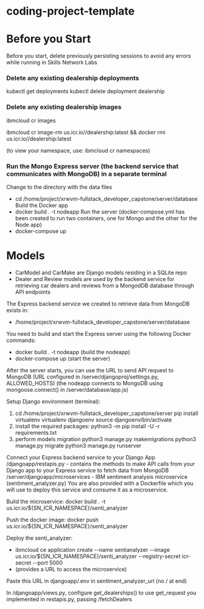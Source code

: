 # coding-project-template

# Before you Start
Before you start, delete previously persisting sessions to avoid any errors while running in Skills Network Labs
### Delete any existing dealership deployments
kubectl get deployments
kubectl delete deployment dealership
### Delete any existing dealership images
ibmcloud cr images

ibmcloud cr image-rm us.icr.io/<your sn labs namespace>/dealership:latest && docker rmi us.icr.io/<your sn labs namespace>/dealership:latest

(to view your namespace, use: ibmcloud cr namespaces)

### Run the Mongo Express server (the backend service that communicates with MongoDB) in a separate terminal
Change to the directory with the data files
- cd /home/project/xrwvm-fullstack_developer_capstone/server/database
Build the Docker app
- docker build . -t nodeapp
Run the server (docker-compose.yml has been created to run two containers, one for Mongo and the other for the Node app)
- docker-compose up


# Models
- CarModel and CarMake are Django models residing in a SQLite repo
- Dealer and Review models are used by the backend service for retrieving car dealers and reviews from a MongodDB database through API endpoints

The Express backend service we created to retrieve data from MongoDB exists in:
- /home/project/xrwvm-fullstack_developer_capstone/server/database

You need to build and start the Express server using the following Docker commands:
- docker build . -t nodeapp	(build the nodeapp)
- docker-compose up		      (start the server)

After the server starts, you can use the URL to send API request to MongoDB
(URL configured in /server/djangoproj/settings.py, ALLOWED_HOSTS)
(the nodeapp connects to MongoDB using mongoose.connect() in /server/database/app.js)

Setup Django environment (terminal):
1. cd /home/project/xrwvm-fullstack_developer_capstone/server
   pip install virtualenv
	 virtualenv djangoenv
	 source djangoenv/bin/activate
2. install the required packages: python3 -m pip install -U -r requirements.txt
3. perform models migration
   python3 manage.py makemigrations
	 python3 manage.py migrate
	 python3 manage.py runserver

Connect your Express backend service to your Django App
/djangoapp/restapis.py - contains the methods to make API calls from your Django app to your Express service to fetch data from MongoDB
/server/djangoapp/microservices - IBM sentiment analysis microservice (sentiment_analyzer.py)
You are also provided with a Dockerfile which you will use to deploy this service and consume it as a microservice.

Build the microservice: docker build . -t us.icr.io/${SN_ICR_NAMESPACE}/senti_analyzer

Push the docker image: docker push us.icr.io/${SN_ICR_NAMESPACE}/senti_analyzer

Deploy the senti_analyzer:
- ibmcloud ce application create --name sentianalyzer --image us.icr.io/${SN_ICR_NAMESPACE}/senti_analyzer --registry-secret icr-secret --port 5000
- (provides a URL to access the microservice)

Paste this URL in djangoapp/.env in sentiment_analyzer_url (no / at end)

In /djangoapp/views.py, configure get_dealerships() to use get_request you implemented in restapis.py, passing /fetchDealers
